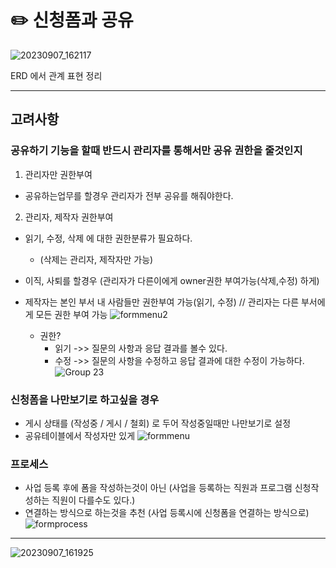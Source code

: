 
# ✏️ 신청폼과 공유

![20230907_162117](https://github.com/firsthandcraft/DB_study/assets/97497153/1b52be32-c136-422b-878f-703ccf6c1d73)

ERD 에서 관계 표현  정리

---
## 고려사항

###  공유하기 기능을 할때 반드시 관리자를 통해서만 공유 권한을 줄것인지 
    

001. 관리자만 권한부여

- 공유하는업무를 할경우 관리자가 전부 공유를  해줘야한다.     
    
002. 관리자, 제작자 권한부여
- 읽기, 수정, 삭제 에 대한 권한분류가 필요하다. 
  - (삭제는 관리자, 제작자만 가능)
    
- 이직, 사퇴를 할경우 (관리자가 다른이에게 owner권한 부여가능(삭제,수정) 하게)
- 제작자는 본인 부서 내 사람들만 권한부여 가능(읽기, 수정) // 관리자는 다른 부서에게 모든 권한 부여 가능
  ![formmenu2](https://github.com/firsthandcraft/DB_study/assets/97497153/b0e3d110-e42e-4dfd-8527-3ae1e45b5c15)


  - 권한?
    - 읽기 ->> 질문의 사항과 응답 결과를 볼수 있다.
    - 수정 ->> 질문의 사항을 수정하고 응답 결과에 대한 수정이 가능하다. 
![Group 23](https://github.com/firsthandcraft/DB_study/assets/97497153/ac5fd252-1cb0-4b61-956d-259eff5116c2)

### 신청폼을 나만보기로 하고싶을 경우 
- 게시 상태를 (작성중 / 게시 / 철회) 로 두어 작성중일때만 나만보기로 설정
- 공유테이블에서 작성자만 있게 
![formmenu](https://github.com/firsthandcraft/DB_study/assets/97497153/d9ee3825-f53e-495c-861e-c4f38d8280f7)


### 프로세스 
- 사업 등록 후에 폼을 작성하는것이 아닌 (사업을 등록하는 직원과 프로그램 신청작성하는 직원이 다를수도 있다.)
- 연결하는 방식으로 하는것을 추천 (사업 등록시에 신청폼을 연결하는 방식으로)
![formprocess](https://github.com/firsthandcraft/DB_study/assets/97497153/9314afc3-3061-4707-ace0-4a9aa11b0ddf)

---

![20230907_161925](https://github.com/firsthandcraft/DB_study/assets/97497153/f082c1ce-e253-4b5a-ba42-b2a49fe117e6)






